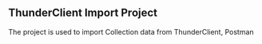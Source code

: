 ## ThunderClient Import Project

The project is used to import Collection data from ThunderClient, Postman
